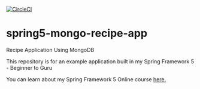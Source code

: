 [![CircleCI](https://circleci.com/gh/CarloSeyfarth/spring5-mongo-recipe-app.svg?style=svg)](https://circleci.com/gh/CarloSeyfarth/spring5-mongo-recipe-app)

# spring5-mongo-recipe-app
Recipe Application Using MongoDB

This repository is for an example application built in my Spring Framework 5 - Beginner to Guru

You can learn about my Spring Framework 5 Online course [here.](http://courses.springframework.guru/p/spring-framework-5-begginer-to-guru/?product_id=363173)